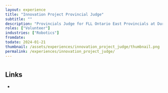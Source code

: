 ```yaml
---
layout: experience
title: "Innovation Project Provincial Judge"
subtitle: ""
description: "Provincials Judge for FLL Ontario East Provincials at Durham College for the Innovation Project category"
roles: ["Volunteer"]
industries: ["Robotics"]
fromdate: 
todate: 2024-01-21
thumbnail: /assets/experiences/innovation_project_judge/thumbnail.png
permalink: /experiences/innovation_project_judge/
---
```


#

## Links

-
